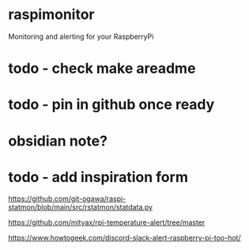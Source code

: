# raspimonitor
Monitoring and alerting for your RaspberryPi

# todo - check make areadme

# todo - pin in github once ready
# obsidian note?

# todo - add inspiration form
https://github.com/git-ogawa/raspi-statmon/blob/main/src/rstatmon/statdata.py

https://github.com/mityax/rpi-temperature-alert/tree/master

https://www.howtogeek.com/discord-slack-alert-raspberry-pi-too-hot/
